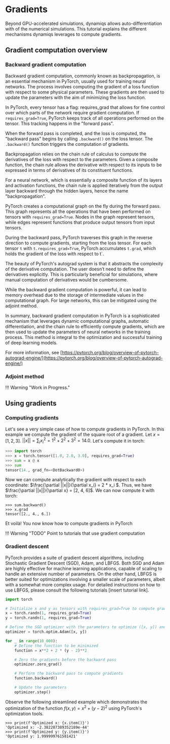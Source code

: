 # Gradients

Beyond GPU-accelerated simulations, dynamiqs allows auto-differentiation with of the numerical simulations. This tutorial explains the different mechanisms dynamiqs leverages to compute gradients.

## Gradient computation overview
### Backward gradient computation

Backward gradient computation, commonly known as backpropagation, is an essential mechanism in PyTorch, usually used for training neural networks. The process involves computing the gradient of a loss function with respect to some physical parameters. These gradients are then used to update the parameters with the aim of minimizing the loss function.

In PyTorch, every tensor has a flag: requires_grad that allows for fine control over which parts of the network require gradient computation. If `requires_grad=True`, PyTorch keeps track of all operations performed on the tensor. This tracking happens in the "forward pass".

When the forward pass is completed, and the loss is computed, the "backward pass" begins by calling `.backward()` on the loss tensor. The `.backward()` function triggers the computation of gradients.

Backpropagation relies on the chain rule of calculus to compute the derivatives of the loss with respect to the parameters. Given a composite function, the chain rule allows the derivative with respect to its inputs to be expressed in terms of derivatives of its constituent functions.

For a neural network, which is essentially a composite function of its layers and activation functions, the chain rule is applied iteratively from the output layer backward through the hidden layers, hence the name "backpropagation". 

PyTorch creates a computational graph on the fly during the forward pass. This graph represents all the operations that have been performed on tensors with `requires_grad=True`. Nodes in the graph represent tensors, while edges represent functions that produce output tensors from input tensors.

During the backward pass, PyTorch traverses this graph in the reverse direction to compute gradients, starting from the loss tensor. For each tensor `t` with `t.requires_grad=True`, PyTorch accumulates `t.grad`, which holds the gradient of the loss with respect to t`.


The beauty of PyTorch's autograd system is that it abstracts the complexity of the derivative computation. The user doesn’t need to define the derivatives explicitly. This is particularly beneficial for simulations, where manual computation of derivatives would be cumbersome.

While the backward gradient computation is powerful, it can lead to memory overhead due to the storage of intermediate values in the computational graph. For large networks, this can be mitigated using the adjoint method.

In summary, backward gradient computation in PyTorch is a sophisticated mechanism that leverages dynamic computational graphs, automatic differentiation, and the chain rule to efficiently compute gradients, which are then used to update the parameters of neural networks in the training process. This method is integral to the optimization and successful training of deep learning models.

For more information, see [https://pytorch.org/blog/overview-of-pytorch-autograd-engine/](https://pytorch.org/blog/overview-of-pytorch-autograd-engine/)

### Adjoint method 

!!! Warning "Work in Progress."

## Using gradients
### Computing gradients

Let's see a very simple case of how to compute gradients in PyTorch. In this example we compute the gradient of the square root of a gradient. 
Let $x = [1, 2, 3]$. $||x|| = \sum_i x_i^2 = 1^2 + 2^2 + 3^2 = 14.0$. Let's compute it in torch:

```python
>>> import torch
>>> x = torch.tensor([1.0, 2.0, 3.0], requires_grad=True)
>>> sum = x @ x
>>> sum
tensor(14., grad_fn=<DotBackward0>)
```

Now we can compute analytically the gradient with respect to each coordinate: $\frac{\partial ||x||}{\partial x_i} = 2 * x_i $.
Thus, we have $\frac{\partial ||x||}{\partial x} = [2, 4, 6]$. We can now compute it with torch:
```pycon
>>> sum.backward()
>>> x.grad
tensor([2., 4., 6.])
```

Et voilà! You now know how to compute gradients in PyTorch 

!!! Warning "TODO"
    Point to tutorials that use gradient computation


### Gradient descent

PyTorch provides a suite of gradient descent algorithms, including Stochastic Gradient Descent (SGD), Adam, and LBFGS. Both SGD and Adam are highly effective for machine learning applications, capable of scaling to handle an extensive number of parameters. On the other hand, LBFGS is better suited for optimizations involving a smaller scale of parameters, albeit with a somewhat more complex usage. For detailed instructions on how to use LBFGS, please consult the following tutorials [insert tutorial link].


```python 
import torch

# Initialize x and y as tensors with requires_grad=True to compute gradients
x = torch.randn(1, requires_grad=True)
y = torch.randn(1, requires_grad=True)

# Define the SGD optimizer with the parameters to optimize ([x, y]) and a learning rate
optimizer = torch.optim.Adam([x, y])

for _ in range(10_000):
    # Define the function to be minimized
    function = x**2 + 2 * (y - 2)**2

    # Zero the gradients before the backward pass
    optimizer.zero_grad()

    # Perform the backward pass to compute gradients
    function.backward()

    # Update the parameters
    optimizer.step()
```

Observe the following streamlined example which demonstrates the optimization of the function $f(x,y) = x^2 + (y - 2)^2$ using PyTorch's optimization tools. 

```pycon
>>> print(f'Optimized x: {x.item()}')
'Optimized x: -2.382207389352189e-44'
>>> print(f'Optimized y: {y.item()}')
'Optimized y: 1.999999761581421'
```
